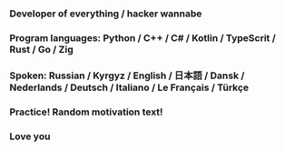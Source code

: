 ### Developer of everything / hacker wannabe
### Program languages: Python / C++ / C# / Kotlin / TypeScrit / Rust / Go / Zig
### Spoken: Russian / Kyrgyz / English / 日本語 / Dansk / Nederlands / Deutsch / Italiano / Le Français / Türkçe
### Practice! Random motivation text!
### Love you

<!--
**TrueRealHero/TrueRealHero** is a ✨ _special_ ✨ repository because its `README.md` (this file) appears on your GitHub profile.

Here are some ideas to get you started:

- 🔭 I’m currently working on ...
- 🌱 I’m currently learning ...
- 👯 I’m looking to collaborate on ...
- 🤔 I’m looking for help with ...
- 💬 Ask me about ...
- 📫 How to reach me: ...
- 😄 Pronouns: ...
- ⚡ Fun fact: ...
-->
